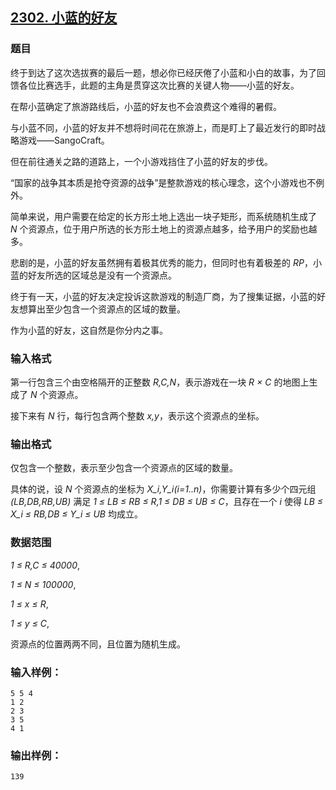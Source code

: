 ## [2302. 小蓝的好友](https://www.acwing.com/problem/content/2304/)

### 题目

终于到达了这次选拔赛的最后一题，想必你已经厌倦了小蓝和小白的故事，为了回馈各位比赛选手，此题的主角是贯穿这次比赛的关键人物——小蓝的好友。

在帮小蓝确定了旅游路线后，小蓝的好友也不会浪费这个难得的暑假。

与小蓝不同，小蓝的好友并不想将时间花在旅游上，而是盯上了最近发行的即时战略游戏——SangoCraft。

但在前往通关之路的道路上，一个小游戏挡住了小蓝的好友的步伐。

“国家的战争其本质是抢夺资源的战争”是整款游戏的核心理念，这个小游戏也不例外。

简单来说，用户需要在给定的长方形土地上选出一块子矩形，而系统随机生成了 *N* 个资源点，位于用户所选的长方形土地上的资源点越多，给予用户的奖励也越多。

悲剧的是，小蓝的好友虽然拥有着极其优秀的能力，但同时也有着极差的 *RP*，小蓝的好友所选的区域总是没有一个资源点。

终于有一天，小蓝的好友决定投诉这款游戏的制造厂商，为了搜集证据，小蓝的好友想算出至少包含一个资源点的区域的数量。

作为小蓝的好友，这自然是你分内之事。

### 输入格式

第一行包含三个由空格隔开的正整数 *R,C,N*，表示游戏在一块 *R × C* 的地图上生成了 *N* 个资源点。

接下来有 *N* 行，每行包含两个整数 *x,y*，表示这个资源点的坐标。

### 输出格式

仅包含一个整数，表示至少包含一个资源点的区域的数量。

具体的说，设 *N* 个资源点的坐标为 *X_i,Y_i(i=1..n)*，你需要计算有多少个四元组 *(LB,DB,RB,UB)* 满足 *1 ≤ LB ≤ RB ≤ R,1 ≤ DB ≤ UB ≤ C*，且存在一个 *i* 使得 *LB ≤ X_i ≤ RB,DB ≤ Y_i ≤ UB* 均成立。

### 数据范围

*1 ≤ R,C ≤ 40000*,

*1 ≤ N ≤ 100000*,

*1 ≤ x ≤ R*,

*1 ≤ y ≤ C*,

资源点的位置两两不同，且位置为随机生成。

### 输入样例：

```
5 5 4
1 2
2 3
3 5
4 1
```

### 输出样例：

```
139
```
